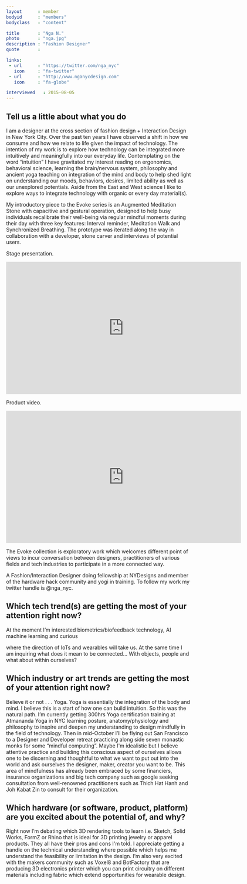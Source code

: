 ```yaml
---
layout      : member
bodyid      : "members"
bodyclass   : "content"

title       : "Nga N."
photo       : "nga.jpg"
description : "Fashion Designer"
quote       :

links:
 - url      : "https://twitter.com/nga_nyc"
   icon     : "fa-twitter"
 - url      : "http://www.nganycdesign.com"
   icon     : "fa-globe"

interviewed   : 2015-08-05
---
```


## Tell us a little about what you do
I am a designer at the cross section of fashion design + Interaction Design in New York City. Over the past ten years I have observed a shift in how we consume and how we relate to life given the impact of technology. The intention of my work is to explore how technology can be integrated more intuitively and meaningfully into our everyday life. Contemplating on the word “intuition” I have gravitated my interest reading on ergonomics, behavioral science, learning the brain/nervous system, philosophy and ancient yoga teaching on integration of the mind and body to help shed light on understanding our moods, behaviors, desires, limited ability as well as our unexplored potentials. Aside from the East and West science I like to explore ways to integrate technology with organic or every day material(s).


My introductory piece to the Evoke series is an Augmented Meditation Stone with capacitive and gestural operation, designed to help busy individuals recalibrate their well-being via regular mindful moments during their day with three key features: Interval reminder, Meditation Walk and Synchronized Breathing. The prototype was iterated along the way in collaboration with a developer, stone carver and interviews of potential users.


Stage presentation.  
<div class="video">
	<iframe src="https://player.vimeo.com/video/129139704?title=0&byline=0&portrait=0" width="640" height="360" frameborder="0" webkitallowfullscreen mozallowfullscreen allowfullscreen></iframe>
</div>


Product video.
<div class="video">
	<iframe src="https://player.vimeo.com/video/127483446?title=0&byline=0&portrait=0" width="640" height="360" frameborder="0" webkitallowfullscreen mozallowfullscreen allowfullscreen></iframe>
</div>


The Evoke collection is exploratory work which welcomes different point of views to incur conversation between designers, practitioners of various fields and tech industries to participate in a more connected way.


A Fashion/Interaction Designer doing fellowship at NYDesigns and member of the hardware hack community and yogi in training. To follow my work my twitter handle is @nga_nyc.


## Which tech trend(s) are getting the most of your attention right now?
At the moment I’m interested biometrics/biofeedback technology, AI machine learning and curious

where the direction of IoTs and wearables will take us. At the same time I am inquiring what does it mean to be connected... With objects, people and what about within ourselves?


## Which industry or art trends are getting the most of your attention right now?
Believe it or not . . . Yoga. Yoga is essentially the integration of the body and mind. I believe this is a start of how one can build intuition. So this was the natural path. I’m currently getting 300hrs Yoga certification training at Atmananda Yoga in NYC learning posture, anatomy/physiology and philosophy to inspire and deepen my understanding to design mindfully in the field of technology. Then in mid-October I’ll be flying out San Francisco to a Designer and Developer retreat practicing along side seven monastic monks for some “mindful computing”. Maybe I'm idealistic but I believe attentive practice and building this conscious aspect of ourselves allows one to be discerning and thoughtful to what we want to put out into the world and ask ourselves the designer, maker, creator you want to be. This area of mindfulness has already been embraced by some financiers, insurance organizations and big tech company such as google seeking consultation from well-renowned practitioners such as Thich Hat Hanh and Joh Kabat Zin to consult for their organization.

## Which hardware (or software, product, platform) are you excited about the potential of, and why?
Right now I’m debating which 3D rendering tools to learn i.e. Sketch, Solid Works, FormZ or Rhino that is ideal for 3D printing jewelry or apparel products. They all have their pros and cons I'm told. I appreciate getting a handle on the technical understanding where possible which helps me understand the feasibility or limitation in the design. I’m also very excited with the makers community such as Voxel8 and BotFactory that are producing 3D electronics printer which you can print circuitry on different materials including fabric which extend opportunities for wearable design.
